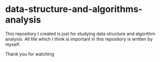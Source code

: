 # data-structure-and-algorithms-analysis
 This repository I created is just for studying data structure and algorithm analysis.
 All file which I think is important in this repository is written by myself.
 
 Thank you for watching
